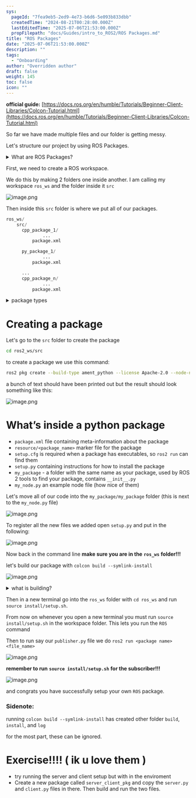 ```yaml
---
sys:
  pageId: "7fea9eb5-2ed9-4e73-b6d6-5e093b833dbb"
  createdTime: "2024-08-21T00:28:00.000Z"
  lastEditedTime: "2025-07-06T21:53:00.000Z"
  propFilepath: "docs/Guides/intro_to_ROS2/ROS Packages.md"
title: "ROS Packages"
date: "2025-07-06T21:53:00.000Z"
description: ""
tags:
  - "Onboarding"
author: "Overridden author"
draft: false
weight: 145
toc: false
icon: ""
---
```


**official guide:** [https://docs.ros.org/en/humble/Tutorials/Beginner-Client-Libraries/Colcon-Tutorial.html](https://docs.ros.org/en/humble/Tutorials/Beginner-Client-Libraries/Colcon-Tutorial.html)

So far we have made multiple files and our folder is getting messy.

Let's structure our project by using ROS Packages.

<details>
      <summary>What are ROS Packages?</summary>
      ROS Packages are, as the name implies, packages of code that are highly sharable between ROS developers.
  </details>

First, we need to create a ROS workspace.

We do this by making 2 folders one inside another. I am calling my workspace `ros_ws` and the folder inside it `src`

![image.png](https://prod-files-secure.s3.us-west-2.amazonaws.com/d518164a-d88e-44d1-a4ee-3adb3bd8bce0/70706947-fd18-4537-a67b-e12946812d31/image.png?X-Amz-Algorithm=AWS4-HMAC-SHA256&X-Amz-Content-Sha256=UNSIGNED-PAYLOAD&X-Amz-Credential=ASIAZI2LB4666B5CYA5H%2F20250806%2Fus-west-2%2Fs3%2Faws4_request&X-Amz-Date=20250806T133456Z&X-Amz-Expires=3600&X-Amz-Security-Token=IQoJb3JpZ2luX2VjED4aCXVzLXdlc3QtMiJIMEYCIQDkX7MvDJKOIrgl9wCuf8dswZ9TzqPlim4LYYgl48CHZAIhANYSEIw5SHrb6DLJ3p4YDn2OkVdwr%2FC5cZCGQz%2BeNxZpKv8DCHYQABoMNjM3NDIzMTgzODA1IgycUBARRBEI%2FsgR5KUq3ANqIX36GNh%2FRdVDSlIY3QCOY%2FLxM%2BmMYWAmyW3xAXVdQJwK4gsnO7kc1yV2zEOYKmMy4o56mHxmLUe5XmwpDTCSobFnDLeF8vTAE3ZGCh%2F0GM3LLyVfxY%2FY1fHT6rDiQbBIxJuKtsBgQEntKFXDZWUBMUOpK94Rm4A0LNIZsCO2jmC7em2YGANzSpEmirMuKonUU6MJZ0dagxs%2BQl69UhShdkY0YBRIV7Grxl2xm3wKaCkz7hH8HBJoZ1BW0Neq26HBZq2FG6G9at1X%2BZNQBH3K8QP%2FlooRksr5jzCrTc7Au0AuC3%2FLIjqsM%2BW1GRjE1Ogjyn1KNOkp8q5jpovSvCKEzk0jrfzVGZbGeD14yrUR6boZB12ahB5yZB0TaKDOCnKpvJ40OWnWwfAvC2tJOM%2Bh9gHK5l8QWvHSYX4%2FonFfUVCGqPTsM0bZ7Giv4gv4oBzYjwf2GXvvGM1pZkA%2Bp9I1UfeNDRhMkT8tsrykuXFBHRBXDPLWgJdwaTrz4nVulH0%2B9lhA9bDa%2BWHgvylO1jXW8W%2FzmVGdYciLFf1InUCAUY6ywjY6N%2BsVTwSD1LQUG1nWxZyBS31ewD2M8jne%2FQSAv1gnyimTRGOiIEBCp%2FozRrrsUarhvA5TROzEYjDYrc3EBjqkAUq54A3%2BCRErBb5NK7Y%2BEkip2Yu2XZzGzb23V2MAK3sMesCRFYcW2NSn2Imb7S9gAwt7jt0moPxEzc%2FRgnJ%2BsvXEfUBbzAfdhq5ZV7UTYA5P%2B1dTTpoViNkrV23JUIJnFJyVH3KozGONSytVzvjlbv3P8%2BPEOyXaW8Ej01HgtkY3UJtew%2F7H%2Flal%2F42pt3GbAblfnIy9iB53Hpf6l2d5nRTqxxWU&X-Amz-Signature=0d8ba80324cb9d9883bf8afe24a873bf087f8c28ec3381be0f25828f9c64a2cc&X-Amz-SignedHeaders=host&x-amz-checksum-mode=ENABLED&x-id=GetObject)

Then inside this `src` folder is where we put all of our packages.

```python
ros_ws/
    src/
      cpp_package_1/
		      ...
          package.xml

      py_package_1/
		      ...
          package.xml

      ...
      cpp_package_n/
		      ...
          package.xml

```

<details>

<summary>package types</summary>

packages can be either `C++` or python.

the intern file structure is different for each but for this guide we will stick to creating python packages

</details>

# Creating a package

Let's go to the `src` folder to create the package

```bash
cd ros2_ws/src
```

to create a package we use this command:

```bash
ros2 pkg create --build-type ament_python --license Apache-2.0 --node-name my_node my_package
```

a bunch of text should have been printed out but the result should look something like this:

![image.png](https://prod-files-secure.s3.us-west-2.amazonaws.com/d518164a-d88e-44d1-a4ee-3adb3bd8bce0/e6cf1e3f-8512-4a3e-b131-079f800bf3e8/image.png?X-Amz-Algorithm=AWS4-HMAC-SHA256&X-Amz-Content-Sha256=UNSIGNED-PAYLOAD&X-Amz-Credential=ASIAZI2LB4666B5CYA5H%2F20250806%2Fus-west-2%2Fs3%2Faws4_request&X-Amz-Date=20250806T133456Z&X-Amz-Expires=3600&X-Amz-Security-Token=IQoJb3JpZ2luX2VjED4aCXVzLXdlc3QtMiJIMEYCIQDkX7MvDJKOIrgl9wCuf8dswZ9TzqPlim4LYYgl48CHZAIhANYSEIw5SHrb6DLJ3p4YDn2OkVdwr%2FC5cZCGQz%2BeNxZpKv8DCHYQABoMNjM3NDIzMTgzODA1IgycUBARRBEI%2FsgR5KUq3ANqIX36GNh%2FRdVDSlIY3QCOY%2FLxM%2BmMYWAmyW3xAXVdQJwK4gsnO7kc1yV2zEOYKmMy4o56mHxmLUe5XmwpDTCSobFnDLeF8vTAE3ZGCh%2F0GM3LLyVfxY%2FY1fHT6rDiQbBIxJuKtsBgQEntKFXDZWUBMUOpK94Rm4A0LNIZsCO2jmC7em2YGANzSpEmirMuKonUU6MJZ0dagxs%2BQl69UhShdkY0YBRIV7Grxl2xm3wKaCkz7hH8HBJoZ1BW0Neq26HBZq2FG6G9at1X%2BZNQBH3K8QP%2FlooRksr5jzCrTc7Au0AuC3%2FLIjqsM%2BW1GRjE1Ogjyn1KNOkp8q5jpovSvCKEzk0jrfzVGZbGeD14yrUR6boZB12ahB5yZB0TaKDOCnKpvJ40OWnWwfAvC2tJOM%2Bh9gHK5l8QWvHSYX4%2FonFfUVCGqPTsM0bZ7Giv4gv4oBzYjwf2GXvvGM1pZkA%2Bp9I1UfeNDRhMkT8tsrykuXFBHRBXDPLWgJdwaTrz4nVulH0%2B9lhA9bDa%2BWHgvylO1jXW8W%2FzmVGdYciLFf1InUCAUY6ywjY6N%2BsVTwSD1LQUG1nWxZyBS31ewD2M8jne%2FQSAv1gnyimTRGOiIEBCp%2FozRrrsUarhvA5TROzEYjDYrc3EBjqkAUq54A3%2BCRErBb5NK7Y%2BEkip2Yu2XZzGzb23V2MAK3sMesCRFYcW2NSn2Imb7S9gAwt7jt0moPxEzc%2FRgnJ%2BsvXEfUBbzAfdhq5ZV7UTYA5P%2B1dTTpoViNkrV23JUIJnFJyVH3KozGONSytVzvjlbv3P8%2BPEOyXaW8Ej01HgtkY3UJtew%2F7H%2Flal%2F42pt3GbAblfnIy9iB53Hpf6l2d5nRTqxxWU&X-Amz-Signature=a8af0a938cd2683ed67f4194a836a6e896e652df86849aff78e980e0685aedee&X-Amz-SignedHeaders=host&x-amz-checksum-mode=ENABLED&x-id=GetObject)

# What’s inside a python package

- `package.xml` file containing meta-information about the package
- `resource/<package_name>` marker file for the package
- `setup.cfg` is required when a package has executables, so `ros2 run` can find them
- `setup.py` containing instructions for how to install the package
- `my_package` - a folder with the same name as your package, used by ROS 2 tools to find your package, contains `__init__.py`
- `my_node.py` an example node file (how nice of them)

Let's move all of our code into the `my_package/my_package` folder (this is next to the `my_node.py` file)

![image.png](https://prod-files-secure.s3.us-west-2.amazonaws.com/d518164a-d88e-44d1-a4ee-3adb3bd8bce0/9ce58f11-0da9-4d3e-b86d-506a9685d378/image.png?X-Amz-Algorithm=AWS4-HMAC-SHA256&X-Amz-Content-Sha256=UNSIGNED-PAYLOAD&X-Amz-Credential=ASIAZI2LB4666B5CYA5H%2F20250806%2Fus-west-2%2Fs3%2Faws4_request&X-Amz-Date=20250806T133456Z&X-Amz-Expires=3600&X-Amz-Security-Token=IQoJb3JpZ2luX2VjED4aCXVzLXdlc3QtMiJIMEYCIQDkX7MvDJKOIrgl9wCuf8dswZ9TzqPlim4LYYgl48CHZAIhANYSEIw5SHrb6DLJ3p4YDn2OkVdwr%2FC5cZCGQz%2BeNxZpKv8DCHYQABoMNjM3NDIzMTgzODA1IgycUBARRBEI%2FsgR5KUq3ANqIX36GNh%2FRdVDSlIY3QCOY%2FLxM%2BmMYWAmyW3xAXVdQJwK4gsnO7kc1yV2zEOYKmMy4o56mHxmLUe5XmwpDTCSobFnDLeF8vTAE3ZGCh%2F0GM3LLyVfxY%2FY1fHT6rDiQbBIxJuKtsBgQEntKFXDZWUBMUOpK94Rm4A0LNIZsCO2jmC7em2YGANzSpEmirMuKonUU6MJZ0dagxs%2BQl69UhShdkY0YBRIV7Grxl2xm3wKaCkz7hH8HBJoZ1BW0Neq26HBZq2FG6G9at1X%2BZNQBH3K8QP%2FlooRksr5jzCrTc7Au0AuC3%2FLIjqsM%2BW1GRjE1Ogjyn1KNOkp8q5jpovSvCKEzk0jrfzVGZbGeD14yrUR6boZB12ahB5yZB0TaKDOCnKpvJ40OWnWwfAvC2tJOM%2Bh9gHK5l8QWvHSYX4%2FonFfUVCGqPTsM0bZ7Giv4gv4oBzYjwf2GXvvGM1pZkA%2Bp9I1UfeNDRhMkT8tsrykuXFBHRBXDPLWgJdwaTrz4nVulH0%2B9lhA9bDa%2BWHgvylO1jXW8W%2FzmVGdYciLFf1InUCAUY6ywjY6N%2BsVTwSD1LQUG1nWxZyBS31ewD2M8jne%2FQSAv1gnyimTRGOiIEBCp%2FozRrrsUarhvA5TROzEYjDYrc3EBjqkAUq54A3%2BCRErBb5NK7Y%2BEkip2Yu2XZzGzb23V2MAK3sMesCRFYcW2NSn2Imb7S9gAwt7jt0moPxEzc%2FRgnJ%2BsvXEfUBbzAfdhq5ZV7UTYA5P%2B1dTTpoViNkrV23JUIJnFJyVH3KozGONSytVzvjlbv3P8%2BPEOyXaW8Ej01HgtkY3UJtew%2F7H%2Flal%2F42pt3GbAblfnIy9iB53Hpf6l2d5nRTqxxWU&X-Amz-Signature=39f736d875fb6d4e5b4bbcb77a7b376f420dc4586f60f72e84005755bf695402&X-Amz-SignedHeaders=host&x-amz-checksum-mode=ENABLED&x-id=GetObject)

To register all the new files we added open `setup.py` and put in the following:

![image.png](https://prod-files-secure.s3.us-west-2.amazonaws.com/d518164a-d88e-44d1-a4ee-3adb3bd8bce0/1cd7c262-4cae-4496-9d75-c178537d24a2/image.png?X-Amz-Algorithm=AWS4-HMAC-SHA256&X-Amz-Content-Sha256=UNSIGNED-PAYLOAD&X-Amz-Credential=ASIAZI2LB4666B5CYA5H%2F20250806%2Fus-west-2%2Fs3%2Faws4_request&X-Amz-Date=20250806T133456Z&X-Amz-Expires=3600&X-Amz-Security-Token=IQoJb3JpZ2luX2VjED4aCXVzLXdlc3QtMiJIMEYCIQDkX7MvDJKOIrgl9wCuf8dswZ9TzqPlim4LYYgl48CHZAIhANYSEIw5SHrb6DLJ3p4YDn2OkVdwr%2FC5cZCGQz%2BeNxZpKv8DCHYQABoMNjM3NDIzMTgzODA1IgycUBARRBEI%2FsgR5KUq3ANqIX36GNh%2FRdVDSlIY3QCOY%2FLxM%2BmMYWAmyW3xAXVdQJwK4gsnO7kc1yV2zEOYKmMy4o56mHxmLUe5XmwpDTCSobFnDLeF8vTAE3ZGCh%2F0GM3LLyVfxY%2FY1fHT6rDiQbBIxJuKtsBgQEntKFXDZWUBMUOpK94Rm4A0LNIZsCO2jmC7em2YGANzSpEmirMuKonUU6MJZ0dagxs%2BQl69UhShdkY0YBRIV7Grxl2xm3wKaCkz7hH8HBJoZ1BW0Neq26HBZq2FG6G9at1X%2BZNQBH3K8QP%2FlooRksr5jzCrTc7Au0AuC3%2FLIjqsM%2BW1GRjE1Ogjyn1KNOkp8q5jpovSvCKEzk0jrfzVGZbGeD14yrUR6boZB12ahB5yZB0TaKDOCnKpvJ40OWnWwfAvC2tJOM%2Bh9gHK5l8QWvHSYX4%2FonFfUVCGqPTsM0bZ7Giv4gv4oBzYjwf2GXvvGM1pZkA%2Bp9I1UfeNDRhMkT8tsrykuXFBHRBXDPLWgJdwaTrz4nVulH0%2B9lhA9bDa%2BWHgvylO1jXW8W%2FzmVGdYciLFf1InUCAUY6ywjY6N%2BsVTwSD1LQUG1nWxZyBS31ewD2M8jne%2FQSAv1gnyimTRGOiIEBCp%2FozRrrsUarhvA5TROzEYjDYrc3EBjqkAUq54A3%2BCRErBb5NK7Y%2BEkip2Yu2XZzGzb23V2MAK3sMesCRFYcW2NSn2Imb7S9gAwt7jt0moPxEzc%2FRgnJ%2BsvXEfUBbzAfdhq5ZV7UTYA5P%2B1dTTpoViNkrV23JUIJnFJyVH3KozGONSytVzvjlbv3P8%2BPEOyXaW8Ej01HgtkY3UJtew%2F7H%2Flal%2F42pt3GbAblfnIy9iB53Hpf6l2d5nRTqxxWU&X-Amz-Signature=dcfc71c1a00b063bd3a208f83f60b58ac9f2e96e94e1ae72d47201e190e0b465&X-Amz-SignedHeaders=host&x-amz-checksum-mode=ENABLED&x-id=GetObject)

Now back in the command line **make sure you are in the** **`ros_ws`** **folder!!!**

let's build our package with `colcon build --symlink-install`

![image.png](https://prod-files-secure.s3.us-west-2.amazonaws.com/d518164a-d88e-44d1-a4ee-3adb3bd8bce0/2f2a0d27-b173-48fd-b189-5f5c0ce65619/image.png?X-Amz-Algorithm=AWS4-HMAC-SHA256&X-Amz-Content-Sha256=UNSIGNED-PAYLOAD&X-Amz-Credential=ASIAZI2LB4666B5CYA5H%2F20250806%2Fus-west-2%2Fs3%2Faws4_request&X-Amz-Date=20250806T133456Z&X-Amz-Expires=3600&X-Amz-Security-Token=IQoJb3JpZ2luX2VjED4aCXVzLXdlc3QtMiJIMEYCIQDkX7MvDJKOIrgl9wCuf8dswZ9TzqPlim4LYYgl48CHZAIhANYSEIw5SHrb6DLJ3p4YDn2OkVdwr%2FC5cZCGQz%2BeNxZpKv8DCHYQABoMNjM3NDIzMTgzODA1IgycUBARRBEI%2FsgR5KUq3ANqIX36GNh%2FRdVDSlIY3QCOY%2FLxM%2BmMYWAmyW3xAXVdQJwK4gsnO7kc1yV2zEOYKmMy4o56mHxmLUe5XmwpDTCSobFnDLeF8vTAE3ZGCh%2F0GM3LLyVfxY%2FY1fHT6rDiQbBIxJuKtsBgQEntKFXDZWUBMUOpK94Rm4A0LNIZsCO2jmC7em2YGANzSpEmirMuKonUU6MJZ0dagxs%2BQl69UhShdkY0YBRIV7Grxl2xm3wKaCkz7hH8HBJoZ1BW0Neq26HBZq2FG6G9at1X%2BZNQBH3K8QP%2FlooRksr5jzCrTc7Au0AuC3%2FLIjqsM%2BW1GRjE1Ogjyn1KNOkp8q5jpovSvCKEzk0jrfzVGZbGeD14yrUR6boZB12ahB5yZB0TaKDOCnKpvJ40OWnWwfAvC2tJOM%2Bh9gHK5l8QWvHSYX4%2FonFfUVCGqPTsM0bZ7Giv4gv4oBzYjwf2GXvvGM1pZkA%2Bp9I1UfeNDRhMkT8tsrykuXFBHRBXDPLWgJdwaTrz4nVulH0%2B9lhA9bDa%2BWHgvylO1jXW8W%2FzmVGdYciLFf1InUCAUY6ywjY6N%2BsVTwSD1LQUG1nWxZyBS31ewD2M8jne%2FQSAv1gnyimTRGOiIEBCp%2FozRrrsUarhvA5TROzEYjDYrc3EBjqkAUq54A3%2BCRErBb5NK7Y%2BEkip2Yu2XZzGzb23V2MAK3sMesCRFYcW2NSn2Imb7S9gAwt7jt0moPxEzc%2FRgnJ%2BsvXEfUBbzAfdhq5ZV7UTYA5P%2B1dTTpoViNkrV23JUIJnFJyVH3KozGONSytVzvjlbv3P8%2BPEOyXaW8Ej01HgtkY3UJtew%2F7H%2Flal%2F42pt3GbAblfnIy9iB53Hpf6l2d5nRTqxxWU&X-Amz-Signature=c6ab617e8ed472b2eb3c877b3567c5f0ea877c4fd02f038085fd5f33268eca7b&X-Amz-SignedHeaders=host&x-amz-checksum-mode=ENABLED&x-id=GetObject)

<details>

<summary>what is building?</summary>

if you are a CS major at Rose-Hulman you will learn the answer to this in CSSE132

but TLDR; is it combines all the code files into one program that can be run easily 

</details>

Then in a new terminal go into the `ros_ws` folder with `cd ros_ws` and run `source install/setup.sh`. 

From now on whenever you open a new terminal you must run `source install/setup.sh` in the workspace folder. This lets you run the `ROS` command

Then to run say our `publisher.py` file we do `ros2 run <package name> <file_name>`

![image.png](https://prod-files-secure.s3.us-west-2.amazonaws.com/d518164a-d88e-44d1-a4ee-3adb3bd8bce0/4f4b1219-3a44-4632-aa0a-ce3471699f59/image.png?X-Amz-Algorithm=AWS4-HMAC-SHA256&X-Amz-Content-Sha256=UNSIGNED-PAYLOAD&X-Amz-Credential=ASIAZI2LB4666B5CYA5H%2F20250806%2Fus-west-2%2Fs3%2Faws4_request&X-Amz-Date=20250806T133456Z&X-Amz-Expires=3600&X-Amz-Security-Token=IQoJb3JpZ2luX2VjED4aCXVzLXdlc3QtMiJIMEYCIQDkX7MvDJKOIrgl9wCuf8dswZ9TzqPlim4LYYgl48CHZAIhANYSEIw5SHrb6DLJ3p4YDn2OkVdwr%2FC5cZCGQz%2BeNxZpKv8DCHYQABoMNjM3NDIzMTgzODA1IgycUBARRBEI%2FsgR5KUq3ANqIX36GNh%2FRdVDSlIY3QCOY%2FLxM%2BmMYWAmyW3xAXVdQJwK4gsnO7kc1yV2zEOYKmMy4o56mHxmLUe5XmwpDTCSobFnDLeF8vTAE3ZGCh%2F0GM3LLyVfxY%2FY1fHT6rDiQbBIxJuKtsBgQEntKFXDZWUBMUOpK94Rm4A0LNIZsCO2jmC7em2YGANzSpEmirMuKonUU6MJZ0dagxs%2BQl69UhShdkY0YBRIV7Grxl2xm3wKaCkz7hH8HBJoZ1BW0Neq26HBZq2FG6G9at1X%2BZNQBH3K8QP%2FlooRksr5jzCrTc7Au0AuC3%2FLIjqsM%2BW1GRjE1Ogjyn1KNOkp8q5jpovSvCKEzk0jrfzVGZbGeD14yrUR6boZB12ahB5yZB0TaKDOCnKpvJ40OWnWwfAvC2tJOM%2Bh9gHK5l8QWvHSYX4%2FonFfUVCGqPTsM0bZ7Giv4gv4oBzYjwf2GXvvGM1pZkA%2Bp9I1UfeNDRhMkT8tsrykuXFBHRBXDPLWgJdwaTrz4nVulH0%2B9lhA9bDa%2BWHgvylO1jXW8W%2FzmVGdYciLFf1InUCAUY6ywjY6N%2BsVTwSD1LQUG1nWxZyBS31ewD2M8jne%2FQSAv1gnyimTRGOiIEBCp%2FozRrrsUarhvA5TROzEYjDYrc3EBjqkAUq54A3%2BCRErBb5NK7Y%2BEkip2Yu2XZzGzb23V2MAK3sMesCRFYcW2NSn2Imb7S9gAwt7jt0moPxEzc%2FRgnJ%2BsvXEfUBbzAfdhq5ZV7UTYA5P%2B1dTTpoViNkrV23JUIJnFJyVH3KozGONSytVzvjlbv3P8%2BPEOyXaW8Ej01HgtkY3UJtew%2F7H%2Flal%2F42pt3GbAblfnIy9iB53Hpf6l2d5nRTqxxWU&X-Amz-Signature=a50054ffbc624564124b32f4daeaf49480289af51894dc3b33acc7a6688117cb&X-Amz-SignedHeaders=host&x-amz-checksum-mode=ENABLED&x-id=GetObject)

**remember to run** **`source install/setup.sh`** **for the subscriber!!!**

![image.png](https://prod-files-secure.s3.us-west-2.amazonaws.com/d518164a-d88e-44d1-a4ee-3adb3bd8bce0/02121119-dad4-49ec-8356-c956108b4243/image.png?X-Amz-Algorithm=AWS4-HMAC-SHA256&X-Amz-Content-Sha256=UNSIGNED-PAYLOAD&X-Amz-Credential=ASIAZI2LB4666B5CYA5H%2F20250806%2Fus-west-2%2Fs3%2Faws4_request&X-Amz-Date=20250806T133456Z&X-Amz-Expires=3600&X-Amz-Security-Token=IQoJb3JpZ2luX2VjED4aCXVzLXdlc3QtMiJIMEYCIQDkX7MvDJKOIrgl9wCuf8dswZ9TzqPlim4LYYgl48CHZAIhANYSEIw5SHrb6DLJ3p4YDn2OkVdwr%2FC5cZCGQz%2BeNxZpKv8DCHYQABoMNjM3NDIzMTgzODA1IgycUBARRBEI%2FsgR5KUq3ANqIX36GNh%2FRdVDSlIY3QCOY%2FLxM%2BmMYWAmyW3xAXVdQJwK4gsnO7kc1yV2zEOYKmMy4o56mHxmLUe5XmwpDTCSobFnDLeF8vTAE3ZGCh%2F0GM3LLyVfxY%2FY1fHT6rDiQbBIxJuKtsBgQEntKFXDZWUBMUOpK94Rm4A0LNIZsCO2jmC7em2YGANzSpEmirMuKonUU6MJZ0dagxs%2BQl69UhShdkY0YBRIV7Grxl2xm3wKaCkz7hH8HBJoZ1BW0Neq26HBZq2FG6G9at1X%2BZNQBH3K8QP%2FlooRksr5jzCrTc7Au0AuC3%2FLIjqsM%2BW1GRjE1Ogjyn1KNOkp8q5jpovSvCKEzk0jrfzVGZbGeD14yrUR6boZB12ahB5yZB0TaKDOCnKpvJ40OWnWwfAvC2tJOM%2Bh9gHK5l8QWvHSYX4%2FonFfUVCGqPTsM0bZ7Giv4gv4oBzYjwf2GXvvGM1pZkA%2Bp9I1UfeNDRhMkT8tsrykuXFBHRBXDPLWgJdwaTrz4nVulH0%2B9lhA9bDa%2BWHgvylO1jXW8W%2FzmVGdYciLFf1InUCAUY6ywjY6N%2BsVTwSD1LQUG1nWxZyBS31ewD2M8jne%2FQSAv1gnyimTRGOiIEBCp%2FozRrrsUarhvA5TROzEYjDYrc3EBjqkAUq54A3%2BCRErBb5NK7Y%2BEkip2Yu2XZzGzb23V2MAK3sMesCRFYcW2NSn2Imb7S9gAwt7jt0moPxEzc%2FRgnJ%2BsvXEfUBbzAfdhq5ZV7UTYA5P%2B1dTTpoViNkrV23JUIJnFJyVH3KozGONSytVzvjlbv3P8%2BPEOyXaW8Ej01HgtkY3UJtew%2F7H%2Flal%2F42pt3GbAblfnIy9iB53Hpf6l2d5nRTqxxWU&X-Amz-Signature=989c1a9bf3cbff589087d066322a7218fbc4775ec36f423145487e9dca881716&X-Amz-SignedHeaders=host&x-amz-checksum-mode=ENABLED&x-id=GetObject)

and congrats you have successfully setup your own `ROS` package.

### Sidenote:

running `colcon build --symlink-install` has created other folder `build`, `install`, and `log`

for the most part, these can be ignored.

# Exercise!!!! ( ik u love them )

- try running the server and client setup but with in the enviroment
- Create a new package called `server_client_pkg` and copy the `server.py` and `client.py` files in there. Then build and run the two files.
